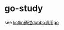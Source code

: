 # go-study
see [kotlin通过dubbo调用go](https://github.com/dragon-zhang/kotlin-study/tree/master/consumer)

